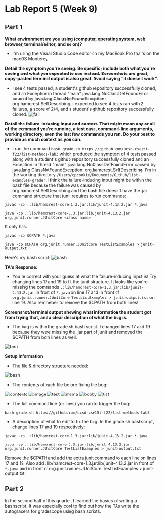 # Lab Report 5 (Week 9)
## Part 1
**What environment are you using (computer, operating system, web browser, terminal/editor, and so on)?**
* I'm using the Visual Studio Code editor on my MacBook Pro that's on the macOS Monterey.


**Detail the symptom you're seeing. Be specific; include both what you're seeing and what you expected to see instead. Screenshots are great, copy-pasted terminal output is also great. Avoid saying “it doesn't work”.**


* I see 4 tests passed, a student's github repository successfully cloned, and an Exception in thread "main" java.lang.NoClassDefFoundError caused by java.lang.ClassNotFoundException: org.hamcrest.SelfDescribing. I expected to see 4 tests ran with 2 failures, a score of 2/4, and a student's github repository successfully cloned. 
![fail](fail.png)



**Detail the failure-inducing input and context. That might mean any or all of the command you're running, a test case, command-line arguments, working directory, even the last few commands you ran. Do your best to provide as much context as you can.**


* I ran the command `bash grade.sh https://github.com/ucsd-cse15l-f22/list-methods-lab3` which produced the symptom of 4 tests passed along with a student's github repository successfully cloned and an Exception in thread "main" java.lang.NoClassDefFoundError caused by java.lang.ClassNotFoundException: org.hamcrest.SelfDescribing. I'm in the working directory `/Users/cpcookie/Documents/GitHub/list-examples-grader`. I think the failure-inducing input might be within the bash file because the failure was caused by org.hamcrest.SelfDescribing and the bash file doesn't have the .jar command structure that junit requires to run commands:

```
javac -cp .:lib/hamcrest-core-1.3.jar:lib/junit-4.13.2.jar *.java

java -cp .:lib/hamcrest-core-1.3.jar:lib/junit-4.13.2.jar org.junit.runner.JUnitCore <class name>
```

It only has:

```
javac -cp $CPATH *.java

java -cp $CPATH org.junit.runner.JUnitCore TestListExamples > junit-output.txt
```

Here's my bash script:
![bash](bash.png)




**TA's Response:** 
* You're correct with your guess at what the failure-inducing input is! Try changing lines 17 and 19 to fit the junit structure. It looks like you're missing the commands `.:lib/hamcrest-core-1.3.jar:lib/junit-4.13.2.jar` in front of `*.java` on line 17 and in front of `org.junit.runner.JUnitCore TestListExamples > junit-output.txt` on line 19. Also remmeber to remove the $CPATH from both lines!

**Screenshot/terminal output showing what information the student got from trying that, and a clear description of what the bug is.**
* The bug is within the grade.sh bash script. I changed lines 17 and 19 because they were missing the .jar part of junit and removed the $CPATH from both lines as well.

![bett](bett.png)


**Setup Information**
* The file & directory structure needed:

![bash](bash.png)

* The contents of each file before fixing the bug:

![contents](before.png)
![image](tested.png)
![test](empty.png)
![mama](mama.png)
![bobby](yom.png)
![tist](tester.png)

* The full command line (or lines) you ran to trigger the bug:

`bash grade.sh https://github.com/ucsd-cse15l-f22/list-methods-lab3`

* A description of what to edit to fix the bug:
In the grade.sh bashscript, change lines 17 and 19 respectively:

```
javac -cp .:lib/hamcrest-core-1.3.jar:lib/junit-4.13.2.jar *.java

java -cp .:lib/hamcrest-core-1.3.jar:lib/junit-4.13.2.jar 
org.junit.runner.JUnitCore TestListExamples > junit-output.txt
```
Remove the $CPATH and add the extra junit command to each line on lines 17 and 19. 
Also add .:lib/hamcrest-core-1.3.jar:lib/junit-4.13.2.jar in front of `*.java` and in front of org.junit.runner.JUnitCore TestListExamples > junit-output.txt.




## Part 2
In the second half of this quarter, I learned the basics of writing a bashscript. It was especially cool to find out how the TAs write the autograders 
for gradescope using bash scripts.
